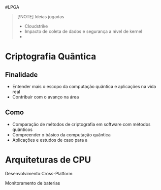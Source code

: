#LPGA 

> [!NOTE] Ideias jogadas
> - Cloudstrike 
> - Impacto de coleta de dados e segurança a nível de kernel
> - 

# Criptografia Quântica
## Finalidade
- Entender mais o escopo da computação quântica e aplicações na vida real
- Contribuir com o avanço na área
## Como
- Comparação de métodos de criptografia em software com métodos quânticos
- Compreender o básico da computação quântica
- Aplicações e estudos de caso para a 


# Arquiteturas de CPU

Desenvolvimento Cross-Platform

Monitoramento de baterias



